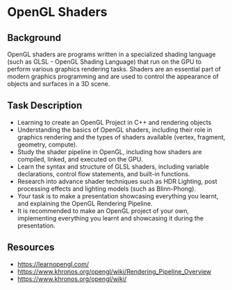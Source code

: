 # OpenGL Shaders

## Background

OpenGL shaders are programs written in a specialized shading language (such as GLSL - OpenGL Shading Language) that run on the GPU to perform various graphics rendering tasks. Shaders are an essential part of modern graphics programming and are used to control the appearance of objects and surfaces in a 3D scene.

## Task Description

- Learning to create an OpenGL Project in C++ and rendering objects
- Understanding the basics of OpenGL shaders, including their role in graphics rendering and the types of shaders available (vertex, fragment, geometry, compute).
- Study the shader pipeline in OpenGL, including how shaders are compiled, linked, and executed on the GPU.
- Learn the syntax and structure of GLSL shaders, including variable declarations, control flow statements, and built-in functions.
- Research into advance shader techniques such as HDR Lighting, post processing effects and lighting models (such as Blinn-Phong).
- Your task is to make a presentation showcasing everything you learnt, and explaining the OpenGL Rendering Pipeline.
- It is recommended to make an OpenGL project of your own, implementing everything you learnt and showcasing it during the presentation. 

## Resources

- https://learnopengl.com/
- https://www.khronos.org/opengl/wiki/Rendering_Pipeline_Overview
- https://www.khronos.org/opengl/wiki/